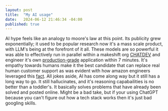 ```yaml
---
layout: post
title:  "My AI usage"
date:   2024-06-12 21:46:34 -04:00
published: true
---
```


AI hype feels like an analogy to moore's law at this point. Its publicity grew exponentially; it used to be popular research now it's a mass scale product, with LLM's being at the forefront of it all. These models are so powerful it was able to effectively run in parallel within a makeshift org [CHATDEV](https://www.businessinsider.com/ai-builds-software-under-7-minutes-less-than-dollar-study-2023-9?r=US&IR=T) and engineer it's own [production-grade](https://www.linkedin.com/pulse/crafting-production-grade-application-best-practices-insights-amit#:~:text=A%20production%2Dgrade%20application%20is,can%20handle%20lots%20of%20users.) application within 7 minutes. It's empathy towards humans make it the best candidate that can replace real human customer support as was evident with how amazon engineers leveraged this [fact](https://www.businessinsider.com/chatgpt-amazon-employees-use-ai-chatbot-software-coding-customer-questions-2023-1). All jokes aside, AI has come along way but it still has a long way to go. It still hallucinates, and it's reasoning capabailities is no better than a toddler's. It basically solves problems that have already been solved and posted online. Might be a bad take, but if your using ChatGPT because you can't figure out how a tech stack works then it's just bad googling skills.